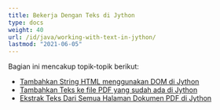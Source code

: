```yaml
---
title: Bekerja Dengan Teks di Jython
type: docs
weight: 40
url: /id/java/working-with-text-in-jython/
lastmod: "2021-06-05"
---
```


Bagian ini mencakup topik-topik berikut:

- [Tambahkan String HTML menggunakan DOM di Jython](/pdf/id/java/add-html-string-using-dom-in-jython/)
- [Tambahkan Teks ke file PDF yang sudah ada di Jython](/pdf/id/java/add-text-to-an-existing-pdf-file-in-jython/)
- [Ekstrak Teks Dari Semua Halaman Dokumen PDF di Jython](/pdf/id/java/extract-text-from-all-the-pages-of-a-pdf-document-in-jython/)
